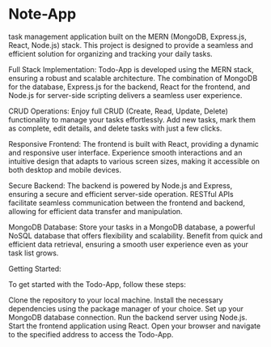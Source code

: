 # Note-App
 task management application built on the MERN (MongoDB, Express.js, React, Node.js) stack. This project is designed to provide a seamless and efficient solution for organizing and tracking your daily tasks.

 Full Stack Implementation: Todo-App is developed using the MERN stack, ensuring a robust and scalable architecture. The combination of MongoDB for the database, Express.js for the backend, React for the frontend, and Node.js for server-side scripting delivers a seamless user experience.

CRUD Operations: Enjoy full CRUD (Create, Read, Update, Delete) functionality to manage your tasks effortlessly. Add new tasks, mark them as complete, edit details, and delete tasks with just a few clicks.

Responsive Frontend: The frontend is built with React, providing a dynamic and responsive user interface. Experience smooth interactions and an intuitive design that adapts to various screen sizes, making it accessible on both desktop and mobile devices.

Secure Backend: The backend is powered by Node.js and Express, ensuring a secure and efficient server-side operation. RESTful APIs facilitate seamless communication between the frontend and backend, allowing for efficient data transfer and manipulation.

MongoDB Database: Store your tasks in a MongoDB database, a powerful NoSQL database that offers flexibility and scalability. Benefit from quick and efficient data retrieval, ensuring a smooth user experience even as your task list grows.

Getting Started:

To get started with the Todo-App, follow these steps:

Clone the repository to your local machine.
Install the necessary dependencies using the package manager of your choice.
Set up your MongoDB database connection.
Run the backend server using Node.js.
Start the frontend application using React.
Open your browser and navigate to the specified address to access the Todo-App.

